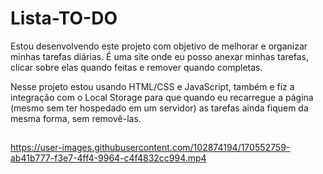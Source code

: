 # Lista-TO-DO

Estou desenvolvendo este projeto com objetivo de melhorar e organizar minhas tarefas diárias. É uma site onde eu posso anexar minhas tarefas, clicar sobre elas quando 
feitas e remover quando completas.

Nesse projeto estou usando HTML/CSS e JavaScript, também e fiz a integração com o Local Storage para que quando eu recarregue a página (mesmo sem ter hospedado em um 
servidor) as tarefas ainda fiquem da mesma forma, sem removê-las.
 ##
https://user-images.githubusercontent.com/102874194/170552759-ab41b777-f3e7-4ff4-9964-c4f4832cc994.mp4

